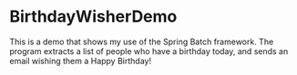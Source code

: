 # BirthdayWisherDemo

This is a demo that shows my use of the Spring Batch framework. The program extracts a list of people who have a birthday today, and sends an email wishing them a Happy Birthday!
